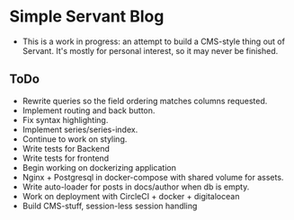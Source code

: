# Simple Servant Blog

- This is a work in progress: an attempt to build
a CMS-style thing out of Servant. It's mostly for
personal interest, so it may never be finished.


## ToDo

- Rewrite queries so the field ordering matches columns requested.
- Implement routing and back button.
- Fix syntax highlighting.
- Implement series/series-index.
- Continue to work on styling.
- Write tests for Backend
- Write tests for frontend
- Begin working on dockerizing application
- Nginx + Postgresql in docker-compose with shared volume for assets.
- Write auto-loader for posts in docs/author when db is empty.
- Work on deployment with CircleCI + docker + digitalocean
- Build CMS-stuff, session-less session handling
